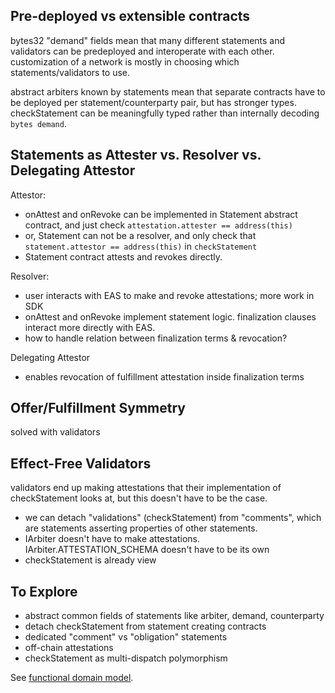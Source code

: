 ## Pre-deployed vs extensible contracts
bytes32 "demand" fields mean that many different statements and validators can be predeployed and interoperate with each other. customization of a network is mostly in choosing which statements/validators to use.

abstract arbiters known by statements mean that separate contracts have to be deployed per statement/counterparty pair, but has stronger types. checkStatement can be meaningfully typed rather than internally decoding `bytes demand`.


## Statements as Attester vs. Resolver vs. Delegating Attestor
Attestor:
- onAttest and onRevoke can be implemented in Statement abstract contract, and just check `attestation.attester == address(this)`
- or, Statement can not be a resolver, and only check that `statement.attestor == address(this)` in `checkStatement`
- Statement contract attests and revokes directly. 

Resolver:
- user interacts with EAS to make and revoke attestations; more work in SDK
- onAttest and onRevoke implement statement logic. finalization clauses interact more directly with EAS.
- how to handle relation between finalization terms & revocation?

Delegating Attestor
- enables revocation of fulfillment attestation inside finalization terms

## Offer/Fulfillment Symmetry
solved with validators

## Effect-Free Validators
validators end up making attestations that their implementation of checkStatement looks at, but this doesn't have to be the case.
- we can detach "validations" (checkStatement) from "comments", which are statements asserting properties of other statements.
- IArbiter doesn't have to make attestations. IArbiter.ATTESTATION_SCHEMA doesn't have to be its own
- checkStatement is already view


## To Explore
- abstract common fields of statements like arbiter, demand, counterparty
- detach checkStatement from statement creating contracts
- dedicated "comment" vs "obligation" statements
- off-chain attestations
- checkStatement as multi-dispatch polymorphism

See [functional domain model](https://github.com/CoopHive/holistic-models/tree/main/as_functions/contracts_ecosystem).